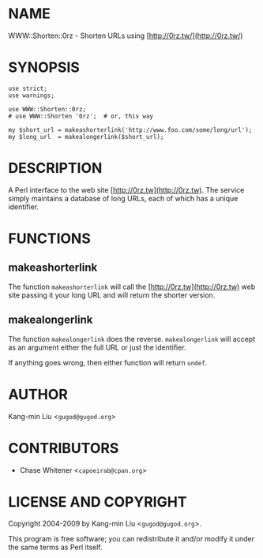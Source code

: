 # NAME

WWW::Shorten::0rz - Shorten URLs using [http://0rz.tw/](http://0rz.tw/)

# SYNOPSIS

    use strict;
    use warnings;

    use WWW::Shorten::0rz;
    # use WWW::Shorten '0rz';  # or, this way

    my $short_url = makeashorterlink('http://www.foo.com/some/long/url');
    my $long_url  = makealongerlink($short_url);

# DESCRIPTION

A Perl interface to the web site [http://0rz.tw](http://0rz.tw).  The service simply maintains
a database of long URLs, each of which has a unique identifier.

# FUNCTIONS

## makeashorterlink

The function `makeashorterlink` will call the [http://0rz.tw](http://0rz.tw) web site passing
it your long URL and will return the shorter version.

## makealongerlink

The function `makealongerlink` does the reverse. `makealongerlink`
will accept as an argument either the full URL or just the identifier.

If anything goes wrong, then either function will return `undef`.

# AUTHOR

Kang-min Liu <`gugod@gugod.org`>

# CONTRIBUTORS

- Chase Whitener <`capoeirab@cpan.org`>

# LICENSE AND COPYRIGHT

Copyright 2004-2009 by Kang-min Liu <`gugod@gugod.org`>.

This program is free software; you can redistribute it and/or modify
it under the same terms as Perl itself.
